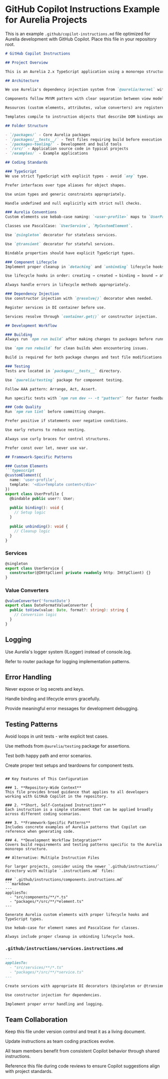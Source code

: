 # GitHub Copilot Instructions Example for Aurelia Projects

This is an example `.github/copilot-instructions.md` file optimized for Aurelia development with GitHub Copilot. Place this file in your repository root.

```markdown
# GitHub Copilot Instructions

## Project Overview

This is an Aurelia 2.x TypeScript application using a monorepo structure with Turbo for build orchestration.

## Architecture

We use Aurelia's dependency injection system from `@aurelia/kernel` with hierarchical containers.

Components follow MVVM pattern with clear separation between view models and templates.

Resources (custom elements, attributes, value converters) are registered via `StandardConfiguration.customize()`.

Templates compile to instruction objects that describe DOM bindings and component instantiation.

## Folder Structure

- `/packages/` - Core Aurelia packages
- `/packages/__tests__/` - Test files requiring build before execution
- `/packages-tooling/` - Development and build tools
- `/src/` - Application source code in typical projects
- `/examples/` - Example applications

## Coding Standards

### TypeScript
We use strict TypeScript with explicit types - avoid `any` type.

Prefer interfaces over type aliases for object shapes.

Use union types and generic constraints appropriately.

Handle undefined and null explicitly with strict null checks.

### Aurelia Conventions
Custom elements use kebab-case naming: `<user-profile>` maps to `UserProfileCustomElement`.

Classes use PascalCase: `UserService`, `MyCustomElement`.

Use `@singleton` decorator for stateless services.

Use `@transient` decorator for stateful services.

Bindable properties should have explicit TypeScript types.

### Component Lifecycle
Implement proper cleanup in `detaching` and `unbinding` lifecycle hooks.

Use lifecycle hooks in order: creating → created → binding → bound → attaching → attached.

Always handle errors in lifecycle methods appropriately.

### Dependency Injection
Use constructor injection with `@resolve()` decorator when needed.

Register services in DI container before use.

Services resolve through `container.get()` or constructor injection.

## Development Workflow

### Building
Always run `npm run build` after making changes to packages before running tests.

Use `npm run rebuild` for clean builds when encountering issues.

Build is required for both package changes and test file modifications.

### Testing
Tests are located in `packages/__tests__` directory.

Use `@aurelia/testing` package for component testing.

Follow AAA pattern: Arrange, Act, Assert.

Run specific tests with `npm run dev -- -t "pattern"` for faster feedback.

### Code Quality
Run `npm run lint` before committing changes.

Prefer positive if statements over negative conditions.

Use early returns to reduce nesting.

Always use curly braces for control structures.

Prefer const over let, never use var.

## Framework-Specific Patterns

### Custom Elements
```typescript
@customElement({
  name: 'user-profile',
  template: '<div>Template content</div>'
})
export class UserProfile {
  @bindable public user?: User;
  
  public binding(): void {
    // Setup logic
  }
  
  public unbinding(): void {
    // Cleanup logic
  }
}
```

### Services
```typescript
@singleton
export class UserService {
  constructor(@IHttpClient private readonly http: IHttpClient) {}
}
```

### Value Converters
```typescript
@valueConverter('formatDate')
export class DateFormatValueConverter {
  public toView(value: Date, format?: string): string {
    // Conversion logic
  }
}
```

## Logging

Use Aurelia's logger system (ILogger) instead of console.log.

Refer to router package for logging implementation patterns.

## Error Handling

Never expose or log secrets and keys.

Handle binding and lifecycle errors gracefully.

Provide meaningful error messages for development debugging.

## Testing Patterns

Avoid loops in unit tests - write explicit test cases.

Use methods from `@aurelia/testing` package for assertions.

Test both happy path and error scenarios.

Create proper test setups and teardowns for component tests.
```

## Key Features of This Configuration

### 1. **Repository-Wide Context**
This file provides broad guidance that applies to all developers working with GitHub Copilot in the repository.

### 2. **Short, Self-Contained Instructions**
Each instruction is a simple statement that can be applied broadly across different coding scenarios.

### 3. **Framework-Specific Patterns**
Includes concrete examples of Aurelia patterns that Copilot can reference when generating code.

### 4. **Development Workflow Integration**
Covers build requirements and testing patterns specific to the Aurelia monorepo structure.

## Alternative: Multiple Instruction Files

For larger projects, consider using the newer `.github/instructions/` directory with multiple `.instructions.md` files:

### `.github/instructions/components.instructions.md`
```markdown
---
appliesTo:
  - "src/components/**/*.ts"
  - "packages/*/src/**/*element.ts"
---

Generate Aurelia custom elements with proper lifecycle hooks and TypeScript types.

Use kebab-case for element names and PascalCase for classes.

Always include proper cleanup in unbinding lifecycle hook.
```

### `.github/instructions/services.instructions.md`
```markdown
---
appliesTo:
  - "src/services/**/*.ts"
  - "packages/*/src/**/*service.ts"
---

Create services with appropriate DI decorators (@singleton or @transient).

Use constructor injection for dependencies.

Implement proper error handling and logging.
```

## Team Collaboration

Keep this file under version control and treat it as a living document.

Update instructions as team coding practices evolve.

All team members benefit from consistent Copilot behavior through shared instructions.

Reference this file during code reviews to ensure Copilot suggestions align with project standards.